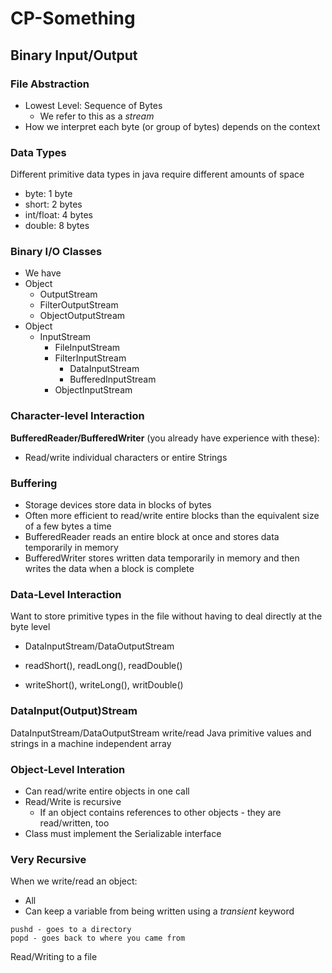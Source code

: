 # CP-Something

## Binary Input/Output

### File Abstraction
* Lowest Level: Sequence of Bytes
  * We refer to this as a *stream*
* How we interpret each byte (or group of bytes) depends on the context

### Data Types
Different primitive data types in java require different amounts of space
* byte: 1 byte
* short: 2 bytes
* int/float: 4 bytes
* double: 8 bytes

### Binary I/O Classes
* We have 
* Object
  * OutputStream
  * FilterOutputStream
  * ObjectOutputStream
* Object
  * InputStream
    * FileInputStream
    * FilterInputStream
      * DataInputStream
      * BufferedInputStream
    * ObjectInputStream
### Character-level Interaction
**BufferedReader/BufferedWriter** (you already have experience with these):
* Read/write individual characters or entire Strings

### Buffering
* Storage devices store data in blocks of bytes
* Often more efficient to read/write entire blocks than the equivalent size of a few bytes a time
* BufferedReader reads an entire block at once and stores data temporarily in memory
* BufferedWriter stores written data temporarily in memory and then writes the data when a block is complete

### Data-Level Interaction
Want to store primitive types in the file without having to deal directly at the byte level
* DataInputStream/DataOutputStream

* readShort(), readLong(), readDouble()
* writeShort(), writeLong(), writDouble()

### DataInput(Output)Stream
DataInputStream/DataOutputStream write/read Java primitive values and strings in a machine independent array

### Object-Level Interation
* Can read/write entire objects in one call
* Read/Write is recursive
  * If an object contains references to other objects - they are read/written, too
* Class must implement the Serializable interface

### Very Recursive
When we write/read an object:
* All 
* Can keep a variable from being written using a *transient* keyword

```
pushd - goes to a directory
popd - goes back to where you came from
```
Read/Writing to a file
